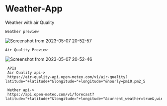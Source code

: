 
# Weather-App
Weather with air Quality

    Weather preview
![Screenshot from 2023-05-07 20-52-57](https://user-images.githubusercontent.com/61264159/236685228-38f33d01-2755-42a0-b50e-19296abb41df.png)

    Air Quality Preview
![Screenshot from 2023-05-07 20-52-46](https://user-images.githubusercontent.com/61264159/236685197-db4a4ee7-38d8-41a0-a75a-3692aa1f4b9a.png)


     APIs 
     Air Quality api->
     https://air-quality-api.open-meteo.com/v1/air-quality?latitude="+latitude+"&longitude="+longitude+"&hourly=pm10,pm2_5

     Wether api->
     https://api.open-meteo.com/v1/forecast?latitude="+latitude+"&longitude="+longitude+"&current_weather=true&,windspeed_10m"
